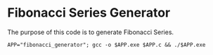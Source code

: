 # Fibonacci Series Generator

The purpose of this code is to generate Fibonacci Series.

```shell
APP="fibonacci_generator"; gcc -o $APP.exe $APP.c && ./$APP.exe
```
